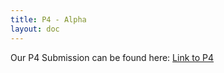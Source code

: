```yaml
---
title: P4 - Alpha
layout: doc
---
```


Our P4 Submission can be found here:
[Link to P4](https://irisxyang.github.io/portfolio-ixyang/assignments/p4.html)
